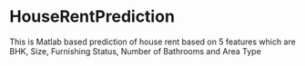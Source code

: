 # HouseRentPrediction
This is Matlab based prediction of house rent based on 5 features which are BHK, Size, Furnishing Status, Number of Bathrooms and Area Type
